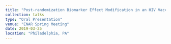 ```yaml
---
title: "Post-randomization Biomarker Effect Modification in an HIV Vaccine Clinical Trial"
collection: talks
type: "Oral Presentation"
venue: "ENAR Spring Meeting"
date: 2019-03-25
location: "Philadelphia, PA"
---
```

